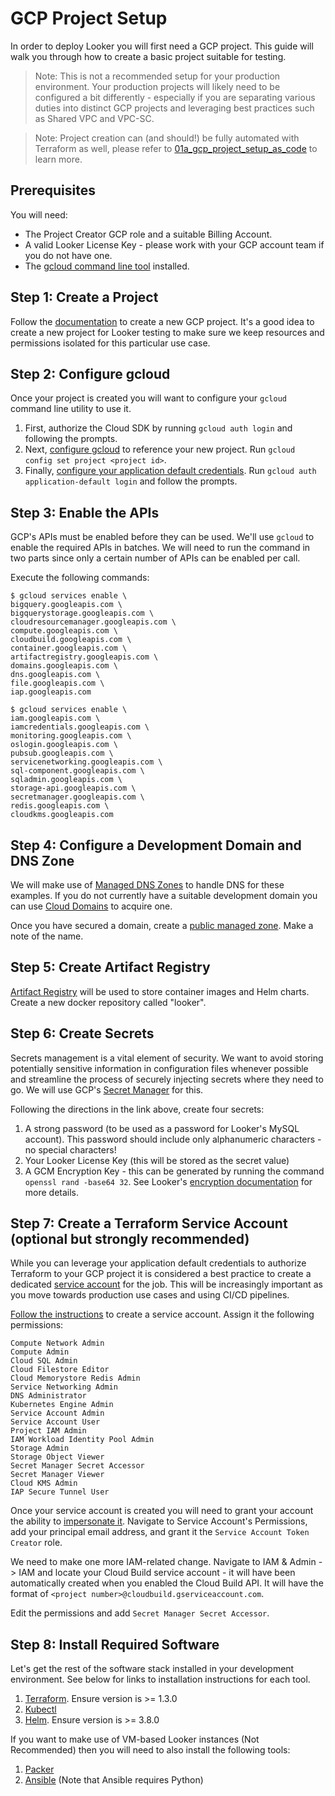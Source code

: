 # GCP Project Setup

In order to deploy Looker you will first need a GCP project. This guide will walk you through how to create a basic project suitable for testing.

> Note: This is not a recommended setup for your production environment. Your production projects will likely need to be configured a bit differently - especially if you are separating various duties into distinct GCP projects and leveraging best practices such as Shared VPC and VPC-SC.

> Note: Project creation can (and should!) be fully automated with Terraform as well, please refer to [01a_gcp_project_setup_as_code](./01a_gcp_project_setup_as_code) to learn more.

## Prerequisites

You will need:
- The Project Creator GCP role and a suitable Billing Account.
- A valid Looker License Key - please work with your GCP account team if you do not have one.
- The [gcloud command line tool](https://cloud.google.com/sdk/docs/install) installed.

## Step 1: Create a Project

Follow the [documentation](https://cloud.google.com/resource-manager/docs/creating-managing-projects#console) to create a new GCP project.
It's a good idea to create a new project for Looker testing to make sure we keep resources and permissions isolated for this particular use case.

## Step 2: Configure gcloud

Once your project is created you will want to configure your `gcloud` command line utility to use it.

1. First, authorize the Cloud SDK by running `gcloud auth login` and following the prompts.
2. Next, [configure gcloud](https://cloud.google.com/sdk/gcloud/reference/config/set) to reference your new project.
   Run `gcloud config set project <project id>`.
3. Finally, [configure your application default credentials](https://cloud.google.com/sdk/gcloud/reference/auth/application-default/login).
   Run `gcloud auth application-default login` and follow the prompts.

## Step 3: Enable the APIs

GCP's APIs must be enabled before they can be used. We'll use `gcloud` to enable the required APIs in batches. We will need to run the command in two parts since only a certain number of APIs can be enabled per call.

Execute the following commands:

```
$ gcloud services enable \
bigquery.googleapis.com \
bigquerystorage.googleapis.com \
cloudresourcemanager.googleapis.com \
compute.googleapis.com \
cloudbuild.googleapis.com \
container.googleapis.com \
artifactregistry.googleapis.com \
domains.googleapis.com \
dns.googleapis.com \
file.googleapis.com \
iap.googleapis.com
```

```
$ gcloud services enable \
iam.googleapis.com \
iamcredentials.googleapis.com \
monitoring.googleapis.com \
oslogin.googleapis.com \
pubsub.googleapis.com \
servicenetworking.googleapis.com \
sql-component.googleapis.com \
sqladmin.googleapis.com \
storage-api.googleapis.com \
secretmanager.googleapis.com \
redis.googleapis.com \
cloudkms.googleapis.com
```

## Step 4: Configure a Development Domain and DNS Zone

We will make use of [Managed DNS Zones](https://cloud.google.com/dns/docs/zones) to handle DNS for these examples. If you do not currently have a suitable development domain you can use [Cloud Domains](https://cloud.google.com/domains/docs/overview) to acquire one.

Once you have secured a domain, create a [public managed zone](https://cloud.google.com/dns/docs/zones#create-pub-zone).
Make a note of the name.

## Step 5: Create Artifact Registry

[Artifact Registry](https://cloud.google.com/artifact-registry/docs/repositories/create-repos#create) will be used to store container images and Helm charts. Create a new docker repository called "looker".

## Step 6: Create Secrets

Secrets management is a vital element of security. We want to avoid storing potentially sensitive information in configuration files whenever possible and streamline the process of securely injecting secrets where they need to go. We will use GCP's [Secret Manager](https://cloud.google.com/secret-manager/docs/creating-and-accessing-secrets) for this.

Following the directions in the link above, create four secrets:

1. A strong password (to be used as a password for Looker's MySQL account). This password should include only alphanumeric characters - no special characters!
2. Your Looker License Key (this will be stored as the secret value)
3. A GCM Encryption Key - this can be generated by running the command `openssl rand -base64 32`. See Looker's [encryption documentation](https://docs.looker.com/setup-and-management/on-prem-mgmt/migrating-encryption#generating_a_cmk) for more details.

## Step 7: Create a Terraform Service Account (optional but strongly recommended)

While you can leverage your application default credentials to authorize Terraform to your GCP project it is considered a best practice to create a dedicated [service account](https://cloud.google.com/iam/docs/service-accounts) for the job. This will be increasingly important as you move towards production use cases and using CI/CD pipelines.

[Follow the instructions](https://cloud.google.com/iam/docs/creating-managing-service-accounts#creating) to create a service account. Assign it the following permissions:

```
Compute Network Admin
Compute Admin
Cloud SQL Admin
Cloud Filestore Editor
Cloud Memorystore Redis Admin
Service Networking Admin
DNS Administrator
Kubernetes Engine Admin
Service Account Admin
Service Account User
Project IAM Admin
IAM Workload Identity Pool Admin
Storage Admin
Storage Object Viewer
Secret Manager Secret Accessor
Secret Manager Viewer
Cloud KMS Admin
IAP Secure Tunnel User
```

Once your service account is created you will need to grant your account the ability to [impersonate it](https://cloud.google.com/iam/docs/impersonating-service-accounts#impersonate-sa-level). Navigate to Service Account's Permissions, add your principal email address, and grant it the `Service Account Token Creator` role.

We need to make one more IAM-related change. Navigate to IAM & Admin -> IAM and locate your Cloud Build service account - it will have been automatically created when you enabled the Cloud Build API. It will have the format of `<project number>@cloudbuild.gserviceaccount.com`.

Edit the permissions and add `Secret Manager Secret Accessor`.


## Step 8: Install Required Software

Let's get the rest of the software stack installed in your development environment. See below for links to installation instructions for each tool.

1. [Terraform](https://learn.hashicorp.com/tutorials/terraform/install-cli). Ensure version is >= 1.3.0
2. [Kubectl](https://kubernetes.io/docs/tasks/tools/)
3. [Helm](https://helm.sh/docs/intro/install/). Ensure version is >= 3.8.0

If you want to make use of VM-based Looker instances (Not Recommended) then you will need to also install the following tools:

1. [Packer](https://learn.hashicorp.com/tutorials/packer/get-started-install-cli)
2. [Ansible](https://docs.ansible.com/ansible/latest/installation_guide/index.html) (Note that Ansible requires Python)